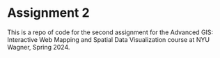 # Assignment 2

This is a repo of code for the second assignment for the Advanced GIS: Interactive Web Mapping and Spatial Data Visualization course at NYU Wagner, Spring 2024.
